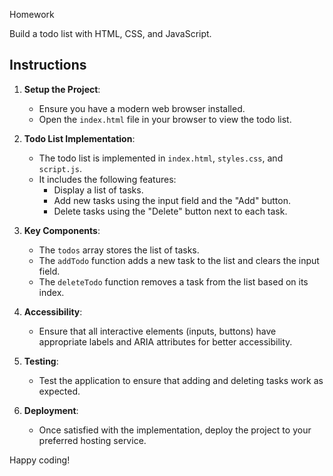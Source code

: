 Homework 

Build a todo list with HTML, CSS, and JavaScript.

## Instructions

1. **Setup the Project**:
   - Ensure you have a modern web browser installed.
   - Open the `index.html` file in your browser to view the todo list.

2. **Todo List Implementation**:
   - The todo list is implemented in `index.html`, `styles.css`, and `script.js`.
   - It includes the following features:
     - Display a list of tasks.
     - Add new tasks using the input field and the "Add" button.
     - Delete tasks using the "Delete" button next to each task.

3. **Key Components**:
   - The `todos` array stores the list of tasks.
   - The `addTodo` function adds a new task to the list and clears the input field.
   - The `deleteTodo` function removes a task from the list based on its index.

4. **Accessibility**:
   - Ensure that all interactive elements (inputs, buttons) have appropriate labels and ARIA attributes for better accessibility.

5. **Testing**:
   - Test the application to ensure that adding and deleting tasks work as expected.

6. **Deployment**:
   - Once satisfied with the implementation, deploy the project to your preferred hosting service.

Happy coding! 